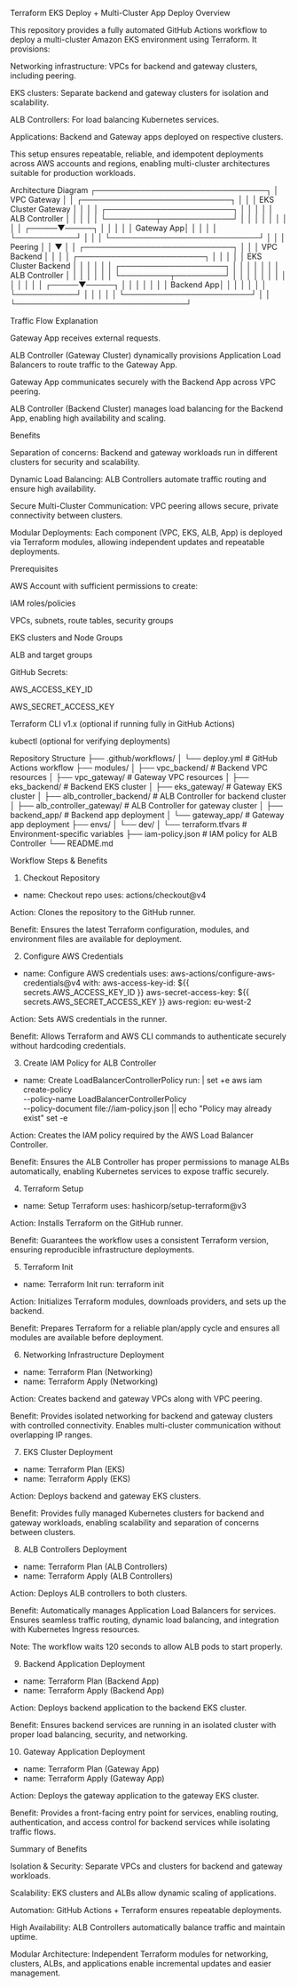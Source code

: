 Terraform EKS Deploy + Multi-Cluster App Deploy
Overview

This repository provides a fully automated GitHub Actions workflow to deploy a multi-cluster Amazon EKS environment using Terraform. It provisions:

Networking infrastructure: VPCs for backend and gateway clusters, including peering.

EKS clusters: Separate backend and gateway clusters for isolation and scalability.

ALB Controllers: For load balancing Kubernetes services.

Applications: Backend and Gateway apps deployed on respective clusters.

This setup ensures repeatable, reliable, and idempotent deployments across AWS accounts and regions, enabling multi-cluster architectures suitable for production workloads.

Architecture Diagram
┌───────────────────────────────┐
│        VPC Gateway            │
│ ┌───────────────────────────┐ │
│ │ EKS Cluster Gateway        │ │
│ │ ┌───────────────────────┐ │ │
│ │ │ ALB Controller         │ │ │
│ │ └─────────┬─────────────┘ │ │
│ │           │                │ │
│ │     ┌─────▼─────┐          │ │
│ │     │ Gateway App│          │ │
│ │     └───────────┘          │ │
│ └───────────────────────────┘ │
│               │ Peering        │
│               ▼                │
│ ┌───────────────────────────┐ │
│ │ VPC Backend               │ │
│ │ ┌───────────────────────┐ │ │
│ │ │ EKS Cluster Backend    │ │ │
│ │ │ ┌───────────────────┐ │ │ │
│ │ │ │ ALB Controller     │ │ │ │
│ │ │ └─────────┬─────────┘ │ │ │
│ │ │           │           │ │ │
│ │ │     ┌─────▼─────┐     │ │ │
│ │ │     │ Backend App│     │ │ │
│ │ │     └───────────┘     │ │ │
│ │ └───────────────────────┘ │ │
└───────────────────────────────┘

Traffic Flow Explanation

Gateway App receives external requests.

ALB Controller (Gateway Cluster) dynamically provisions Application Load Balancers to route traffic to the Gateway App.

Gateway App communicates securely with the Backend App across VPC peering.

ALB Controller (Backend Cluster) manages load balancing for the Backend App, enabling high availability and scaling.

Benefits

Separation of concerns: Backend and gateway workloads run in different clusters for security and scalability.

Dynamic Load Balancing: ALB Controllers automate traffic routing and ensure high availability.

Secure Multi-Cluster Communication: VPC peering allows secure, private connectivity between clusters.

Modular Deployments: Each component (VPC, EKS, ALB, App) is deployed via Terraform modules, allowing independent updates and repeatable deployments.

Prerequisites

AWS Account with sufficient permissions to create:

IAM roles/policies

VPCs, subnets, route tables, security groups

EKS clusters and Node Groups

ALB and target groups

GitHub Secrets:

AWS_ACCESS_KEY_ID

AWS_SECRET_ACCESS_KEY

Terraform CLI v1.x (optional if running fully in GitHub Actions)

kubectl (optional for verifying deployments)

Repository Structure
├── .github/workflows/
│   └── deploy.yml          # GitHub Actions workflow
├── modules/
│   ├── vpc_backend/        # Backend VPC resources
│   ├── vpc_gateway/        # Gateway VPC resources
│   ├── eks_backend/        # Backend EKS cluster
│   ├── eks_gateway/        # Gateway EKS cluster
│   ├── alb_controller_backend/  # ALB Controller for backend cluster
│   ├── alb_controller_gateway/  # ALB Controller for gateway cluster
│   ├── backend_app/        # Backend app deployment
│   └── gateway_app/        # Gateway app deployment
├── envs/
│   └── dev/
│       └── terraform.tfvars # Environment-specific variables
├── iam-policy.json          # IAM policy for ALB Controller
└── README.md

Workflow Steps & Benefits
1. Checkout Repository
- name: Checkout repo
  uses: actions/checkout@v4


Action: Clones the repository to the GitHub runner.

Benefit: Ensures the latest Terraform configuration, modules, and environment files are available for deployment.

2. Configure AWS Credentials
- name: Configure AWS credentials
  uses: aws-actions/configure-aws-credentials@v4
  with:
    aws-access-key-id: ${{ secrets.AWS_ACCESS_KEY_ID }}
    aws-secret-access-key: ${{ secrets.AWS_SECRET_ACCESS_KEY }}
    aws-region: eu-west-2


Action: Sets AWS credentials in the runner.

Benefit: Allows Terraform and AWS CLI commands to authenticate securely without hardcoding credentials.

3. Create IAM Policy for ALB Controller
- name: Create LoadBalancerControllerPolicy
  run: |
    set +e
    aws iam create-policy \
      --policy-name LoadBalancerControllerPolicy \
      --policy-document file://iam-policy.json || echo "Policy may already exist"
    set -e


Action: Creates the IAM policy required by the AWS Load Balancer Controller.

Benefit: Ensures the ALB Controller has proper permissions to manage ALBs automatically, enabling Kubernetes services to expose traffic securely.

4. Terraform Setup
- name: Setup Terraform
  uses: hashicorp/setup-terraform@v3


Action: Installs Terraform on the GitHub runner.

Benefit: Guarantees the workflow uses a consistent Terraform version, ensuring reproducible infrastructure deployments.

5. Terraform Init
- name: Terraform Init
  run: terraform init


Action: Initializes Terraform modules, downloads providers, and sets up the backend.

Benefit: Prepares Terraform for a reliable plan/apply cycle and ensures all modules are available before deployment.

6. Networking Infrastructure Deployment
- name: Terraform Plan (Networking)
- name: Terraform Apply (Networking)


Action: Creates backend and gateway VPCs along with VPC peering.

Benefit: Provides isolated networking for backend and gateway clusters with controlled connectivity. Enables multi-cluster communication without overlapping IP ranges.

7. EKS Cluster Deployment
- name: Terraform Plan (EKS)
- name: Terraform Apply (EKS)


Action: Deploys backend and gateway EKS clusters.

Benefit: Provides fully managed Kubernetes clusters for backend and gateway workloads, enabling scalability and separation of concerns between clusters.

8. ALB Controllers Deployment
- name: Terraform Plan (ALB Controllers)
- name: Terraform Apply (ALB Controllers)


Action: Deploys ALB controllers to both clusters.

Benefit: Automatically manages Application Load Balancers for services. Ensures seamless traffic routing, dynamic load balancing, and integration with Kubernetes Ingress resources.

Note: The workflow waits 120 seconds to allow ALB pods to start properly.

9. Backend Application Deployment
- name: Terraform Plan (Backend App)
- name: Terraform Apply (Backend App)


Action: Deploys backend application to the backend EKS cluster.

Benefit: Ensures backend services are running in an isolated cluster with proper load balancing, security, and networking.

10. Gateway Application Deployment
- name: Terraform Plan (Gateway App)
- name: Terraform Apply (Gateway App)


Action: Deploys the gateway application to the gateway EKS cluster.

Benefit: Provides a front-facing entry point for services, enabling routing, authentication, and access control for backend services while isolating traffic flows.

Summary of Benefits

Isolation & Security: Separate VPCs and clusters for backend and gateway workloads.

Scalability: EKS clusters and ALBs allow dynamic scaling of applications.

Automation: GitHub Actions + Terraform ensures repeatable deployments.

High Availability: ALB Controllers automatically balance traffic and maintain uptime.

Modular Architecture: Independent Terraform modules for networking, clusters, ALBs, and applications enable incremental updates and easier management.